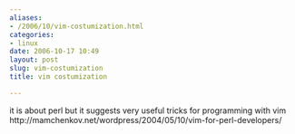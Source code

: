 ```yaml
---
aliases:
- /2006/10/vim-costumization.html
categories:
- linux
date: 2006-10-17 10:49
layout: post
slug: vim-costumization
title: vim costumization

---
```


<p>
 it is about perl but it suggests very useful tricks for programming with vim
 <br/>
 http://mamchenkov.net/wordpress/2004/05/10/vim-for-perl-developers/
</p>
